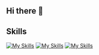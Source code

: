 ## Hi there 👋

## Skills
[![My Skills](https://skillicons.dev/icons?i=html,pug,css,scss,npm,pnpm,yarn,vite,graphql,postman,tailwind,bootstrap,materialui,vuetify,git,github,bitbucket,figma)](https://skillicons.dev)
[![My Skills](https://skillicons.dev/icons?i=js,ts)](https://skillicons.dev)
[![My Skills](https://skillicons.dev/icons?i=react,redux,nextjs,vue,pinia,nuxtjs)](https://skillicons.dev)

<!--
**GlebBigma/GlebBigma** is a ✨ _special_ ✨ repository because its `README.md` (this file) appears on your GitHub profile.

Here are some ideas to get you started:

- 🔭 I’m currently working on ...
- 🌱 I’m currently learning ...
- 👯 I’m looking to collaborate on ...
- 🤔 I’m looking for help with ...
- 💬 Ask me about ...
- 📫 How to reach me: ...
- 😄 Pronouns: ...
- ⚡ Fun fact: ...
-->
